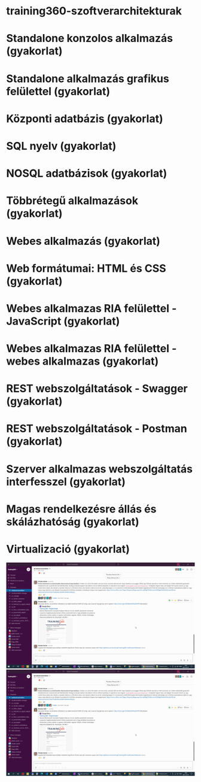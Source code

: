 # training360-szoftverarchitekturak
# Standalone konzolos alkalmazás (gyakorlat)
# Standalone alkalmazás grafikus felülettel (gyakorlat)
# Központi adatbázis (gyakorlat)
# SQL nyelv (gyakorlat)
# NOSQL adatbázisok (gyakorlat)
# Többrétegű alkalmazások (gyakorlat)
# Webes alkalmazás (gyakorlat)
# Web formátumai: HTML és CSS (gyakorlat)
# Webes alkalmazas RIA felülettel - JavaScript (gyakorlat)
# Webes alkalmazas RIA felülettel - webes alkalmazas (gyakorlat)
# REST webszolgáltatások - Swagger (gyakorlat)
# REST webszolgáltatások - Postman (gyakorlat)
# Szerver alkalmazas webszolgáltatás interfesszel (gyakorlat)
# Magas rendelkezésre állás és skálázhatóság (gyakorlat)
# Virtualizació (gyakorlat)

![Elso](01.png)
![](01.png)
